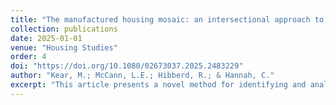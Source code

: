 ```yaml
---
title: "The manufactured housing mosaic: an intersectional approach to measuring social vulnerability"
collection: publications
date: 2025-01-01
venue: "Housing Studies"
order: 4
doi: "https://doi.org/10.1080/02673037.2025.2483229"
author: "Kear, M.; McCann, L.E.; Hibberd, R.; & Hannah, C."
excerpt: "This article presents a novel method for identifying and analysing the diverse pathways through which housing type is linked to social vulnerability. We use manufactured housing (MH) to challenge extant homogenizing, damage-centred narratives, and apply a novel method for identifying and mapping distinct housing-linked vulnerability profiles. This mixed methods approach applies logistic principal component analysis (LPCA) to census microdata for 1094 MH households in Pima County, Arizona, revealing four distinct household profiles with overlapping constellations of vulnerability drivers. These profiles are then validated using a combination of statistical methods and qualitative data. Interviews with 72 MH residents are used to provide concrete illustrations of the abstract vulnerability profiles identified by LPCA. Each profile is mapped at the census block group (CBG) level to gain insights into their respective geographies. We find that MH households, even among the vulnerable, are highly differentiated, with unique relationships to various vulnerability-linked processes, and distinct geographies and potential relationships to hazards and other risks. We conclude by elaborating possible policy implications of these findings."
---
```

